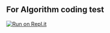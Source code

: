 ## For Algorithm coding test
[![Run on Repl.it](https://repl.it/badge/github/hiMinju/Algorithm)](https://repl.it/github/hiMinju/Algorithm)
